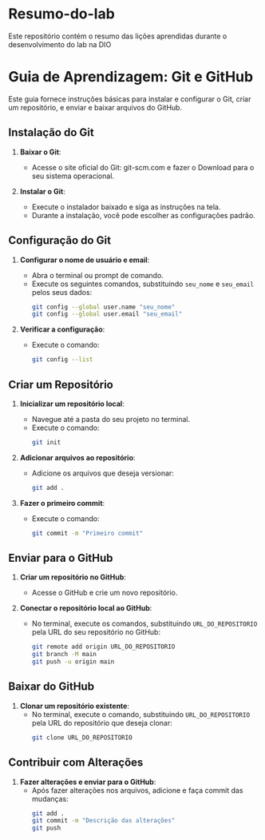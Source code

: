 # Resumo-do-lab
Este repositório contém o resumo das lições aprendidas durante o desenvolvimento do lab na DIO


# Guia de Aprendizagem: Git e GitHub

Este guia fornece instruções básicas para instalar e configurar o Git, criar um repositório, e enviar e baixar arquivos do GitHub.

## Instalação do Git

1. **Baixar o Git**:
   - Acesse o site oficial do Git: git-scm.com e fazer o Download para o seu sistema operacional.

2. **Instalar o Git**:
   - Execute o instalador baixado e siga as instruções na tela.
   - Durante a instalação, você pode escolher as configurações padrão.

## Configuração do Git

1. **Configurar o nome de usuário e email**:
   - Abra o terminal ou prompt de comando.
   - Execute os seguintes comandos, substituindo `seu_nome` e `seu_email` pelos seus dados:
     ```bash
     git config --global user.name "seu_nome"
     git config --global user.email "seu_email"
     ```

2. **Verificar a configuração**:
   - Execute o comando:
     ```bash
     git config --list
     ```

## Criar um Repositório

1. **Inicializar um repositório local**:
   - Navegue até a pasta do seu projeto no terminal.
   - Execute o comando:
     ```bash
     git init
     ```

2. **Adicionar arquivos ao repositório**:
   - Adicione os arquivos que deseja versionar:
     ```bash
     git add .
     ```

3. **Fazer o primeiro commit**:
   - Execute o comando:
     ```bash
     git commit -m "Primeiro commit"
     ```

## Enviar para o GitHub

1. **Criar um repositório no GitHub**:
   - Acesse o GitHub e crie um novo repositório.

2. **Conectar o repositório local ao GitHub**:
   - No terminal, execute os comandos, substituindo `URL_DO_REPOSITORIO` pela URL do seu repositório no GitHub:
     ```bash
     git remote add origin URL_DO_REPOSITORIO
     git branch -M main
     git push -u origin main
     ```

## Baixar do GitHub

1. **Clonar um repositório existente**:
   - No terminal, execute o comando, substituindo `URL_DO_REPOSITORIO` pela URL do repositório que deseja clonar:
     ```bash
     git clone URL_DO_REPOSITORIO
     ```

## Contribuir com Alterações

1. **Fazer alterações e enviar para o GitHub**:
   - Após fazer alterações nos arquivos, adicione e faça commit das mudanças:
     ```bash
     git add .
     git commit -m "Descrição das alterações"
     git push
     ```

